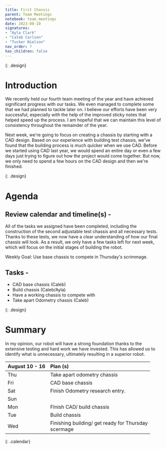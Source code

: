 ```yaml
---
title: First Chassis
parent: Team Meetings
notebook: team_meetings
date: 2023-08-10
signatures:
- "Ayla Clark"
- "Caleb Carlson"
- "Tucker Nielson"
nav_order: 7
has_children: false
---
```


{: .design}
# Introduction 

We recently held our fourth team meeting of the year and have achieved significant progress with our tasks. We even managed to complete some that we had planned to tackle later on. I believe our efforts have been very successful, especially with the help of the improved sticky notes that helped speed up the process. I am hopeful that we can maintain this level of consistency throughout the remainder of the year.

Next week, we're going to focus on creating a chassis by starting with a CAD design. Based on our experience with building test chassis, we've found that the building process is much quicker when we use CAD. Before we started using CAD last year, we would spend an entire day or even a few days just trying to figure out how the project would come together. But now, we only need to spend a few hours on the CAD design and then we're finished.


{: .design}
# Agenda

## Review calendar and timeline(s) -

All of the tasks we assigned have been completed, including the construction of the second adjustable test chassis and all necessary tests. Thanks to these tests, we now have a clear understanding of how our final chassis will look. As a result, we only have a few tasks left for next week, which will focus on the initial stages of building the robot.

Weekly Goal: Use base chassis to compete in Thursday's scrimmage.

## Tasks -

* CAD base chassis 								(Caleb)
* Build chassis									(Caleb/Ayla)
* Have a working chassis to compete with 			
* Take apart Odometry chassis 						(Caleb)

{: .design}
# Summary

In my opinion, our robot will have a strong foundation thanks to the extensive testing and hard work we have invested. This has allowed us to identify what is unnecessary, ultimately resulting in a superior robot.

| August 10 - 16  | Plan (s) |
|:---|:---|
| Thu | Take apart odometry chassis |
| Fri |CAD base chassis|
| Sat | Finish Odometry research entry. |
| Sun |  |
| Mon | FInish CAD/ build chassis |
| Tue | Build chassis |
| Wed | Finishing building/ get ready for Thursday <br> scermage |
{: .calendar}
